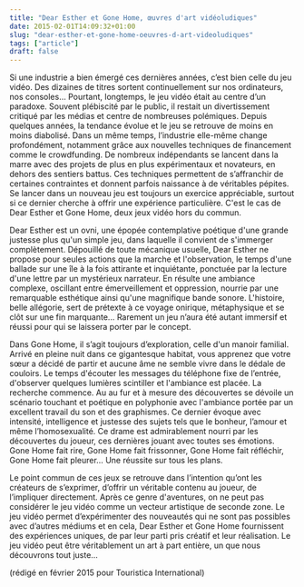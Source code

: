 ```yaml
---
title: "Dear Esther et Gone Home, œuvres d'art vidéoludiques"
date: 2015-02-01T14:09:32+01:00
slug: "dear-esther-et-gone-home-oeuvres-d-art-videoludiques"
tags: ["article"]
draft: false
---
```


Si une industrie a bien émergé ces dernières années, c’est bien celle du jeu vidéo. Des dizaines de titres sortent continuellement sur nos ordinateurs, nos consoles… Pourtant, longtemps, le jeu vidéo était au centre d’un paradoxe. Souvent plébiscité par le public, il restait un divertissement critiqué par les médias et centre de nombreuses polémiques. Depuis quelques années, la tendance évolue et le jeu se retrouve de moins en moins diabolisé. Dans un même temps, l’industrie elle-même change profondément, notamment grâce aux nouvelles techniques de financement comme le crowdfunding. De nombreux indépendants se lancent dans la marre avec des projets de plus en plus expérimentaux et novateurs, en dehors des sentiers battus. Ces techniques permettent de s’affranchir de certaines contraintes et donnent parfois naissance à de véritables pépites. Se lancer dans un nouveau jeu est toujours un exercice appréciable, surtout si ce dernier cherche à offrir une expérience particulière. C'est le cas de Dear Esther et Gone Home, deux jeux vidéo hors du commun.

Dear Esther est un ovni, une épopée contemplative poétique d'une grande justesse plus qu'un simple jeu, dans laquelle il convient de s'immerger complètement. Dépouillé de toute mécanique usuelle, Dear Esther ne propose pour seules actions que la marche et l'observation, le temps d'une ballade sur une île à la fois attirante et inquiétante, ponctuée par la lecture d'une lettre par un mystérieux narrateur. En résulte une ambiance complexe, oscillant entre émerveillement et oppression, nourrie par une remarquable esthétique ainsi qu'une magnifique bande sonore. L'histoire, belle allégorie, sert de prétexte à ce voyage onirique, métaphysique et se clôt sur une fin marquante… Rarement un jeu n’aura été autant immersif et réussi pour qui se laissera porter par le concept.

Dans Gone Home, il s’agit toujours d’exploration, celle d'un manoir familial. Arrivé en pleine nuit dans ce gigantesque habitat, vous apprenez que votre sœur a décidé de partir et aucune âme ne semble vivre dans le dédale de couloirs. Le temps d'écouter les messages du téléphone fixe de l’entrée, d'observer quelques lumières scintiller et l'ambiance est placée. La recherche commence. Au au fur et à mesure des découvertes se dévoile un scénario touchant et poétique en polyphonie avec l'ambiance portée par un excellent travail du son et des graphismes. Ce dernier évoque avec intensité, intelligence et justesse des sujets tels que le bonheur, l’amour et même l’homosexualité. Ce drame est admirablement nourri par les découvertes du joueur, ces dernières jouant avec toutes ses émotions. Gone Home fait rire, Gone Home fait frissonner, Gone Home fait réfléchir, Gone Home fait pleurer… Une réussite sur tous les plans.

Le point commun de ces jeux se retrouve dans l’intention qu’ont les créateurs de s’exprimer, d’offrir un véritable contenu au joueur, de l’impliquer directement. Après ce genre d'aventures, on ne peut pas considérer le jeu vidéo comme un vecteur artistique de seconde zone. Le jeu vidéo permet d’expérimenter des nouveautés qui ne sont pas possibles avec d’autres médiums et en cela, Dear Esther et Gone Home fournissent des expériences uniques, de par leur parti pris créatif et leur réalisation. Le jeu vidéo peut être véritablement un art à part entière, un que nous découvrons tout juste…

(rédigé en février 2015 pour Touristica International)
